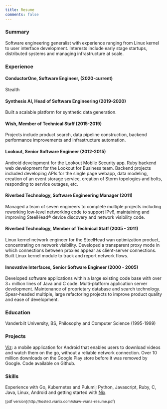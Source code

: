 ```yaml
---
title: Resume
comments: false
---
```


### Summary

Software engineering generalist with experience ranging from Linux kernel to
user interface development. Interests include early stage startups,
distributed systems and managing infrastructure at scale.


### Experience

#### ConductorOne, Software Engineer, (2020-current)

Stealth

#### Synthesis AI, Head of Software Engineering (2019-2020)

Built a scalable platform for synthetic data generation.

#### Wish, Member of Technical Staff (2015-2019)

Projects include product search, data pipeline construction, backend
performance improvements and infrastructure automation.

#### Lookout, Senior Software Engineer (2012-2015)

Android development for the Lookout Mobile Security app. Ruby backend web
development for the Lookout for Business team. Backend projects included
developing APIs for the single page webapp, data modeling, creation of an event
storage service, creation of Storm topologies and bolts, responding to service
outages, etc.

#### Riverbed Technology, Software Engineering Manager (2011)

Managed a team of seven engineers to complete multiple projects including
reworking low-level networking code to support IPv6, maintaining and improving
SteelHead® device discovery and network visibility code.

#### Riverbed Technology, Member of Technical Staff (2005 - 2011)

Linux kernel network engineer for the SteelHead wan optimization product,
concentrating on network visibility. Developed a transparent proxy mode
in which connections between proxies appear as client-server connections.
Built Linux kernel module to track and report network flows.

#### Innovative Interfaces, Senior Software Engineer (2000 - 2005)

Developed software applications within a large existing code base with over 3+
million lines of Java and C code. Multi-platform application server
development. Maintenance of proprietary database and search technology.
Spear-headed multiple, large refactoring projects to improve product quality
and ease of development.

### Education

Vanderbilt University, BS, Philosophy and Computer Science (1995-1999)

### Projects

[Viz](https://github.com/svrana/Viz): a mobile application for Android that
enables users to download videos and watch them on the go, without a reliable
network connection. Over 10 million downloads on the Google Play store before
it was removed by Google. Code available on Github.

### Skills

Experience with Go, Kubernetes and Pulumi; Python, Javascript, Ruby, C, Java, Linux,
Android and getting started with [Nix](https://nixos.org).

<sub>
[pdf version](http://hosted.vranix.com/shaw-vrana-resume.pdf)
</sub>
